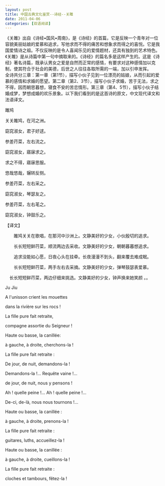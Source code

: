 ```yaml
---
layout: post
title: 中国古典文化鉴赏--诗经--关雎
date: 2011-04-06
categories: [双语阅读]  
---
```


《关雎》出自《诗经•国风•周南》，是《诗经》的首篇，它是反映一个青年对一位容貌美丽姑娘的爱慕和追求，写他求而不得的痛苦和想象求而得之的喜悦。它是我国爱情诗之祖。不仅反映的是令人喜闻乐见的爱情题材，还具有独到的艺术特色。《关雎》是从诗篇中第一句中摘取来的。《诗经》的篇名多是这样产生的。这是《诗经》著名诗篇，既承认男女之爱是自然而正常的感情，有要求对这种感情加以克制，使其符合于社会的美德，后世之人往往各取所需的一端，加以引申发挥。　　全诗共分三章：第一章（第1节），描写小伙子见到一位漂亮的姑娘，从而引起的爱慕的感情和求婚的愿望。第二章（第2、3节），描写小伙子求婚，苦于无法，求之不得，因而朝思暮想，寝食不安的苦恋情形。第三章（第4、5节），描写小伙子结婚成梦，梦想成婚的欢乐景象。以下我们看到的是这首诗的原文，中文现代译文和法语译文。









雎鸠

关关雎鸠，在河之洲。

窈窕淑女，君子好逑。

参差荇菜，左右流之。

窈窕淑女，寤寐求之。

求之不得，寤寐思服。

悠哉悠哉，辗转反侧。

参差荇菜，左右采之。

窈窕淑女，琴瑟友之。

参差荇菜，左右芼之。

窈窕淑女，钟鼓乐之。





【译文】



　　雎鸠关关在歌唱，在那河中沙洲上。文静美好的少女，小伙殷切的追求。



　　长长短短鲜荇菜，顺流两边去采收。文静美好的少女，朝朝暮暮想追求。



　　追求没能如心愿，日夜心头在挂牵。长夜漫漫不到头，翻来覆去难成眠。



　　长长短短鲜荇菜，两手左右去采摘。文静美好的少女，弹琴鼓瑟表爱慕。



　长长短短鲜荇菜，两边仔细来挑选。文静美好的少女，钟声换来她笑颜 。。



Ju Jiu

A l'unisson crient les mouettes

dans la rivière sur les rocs !

La fille pure fait retraite,



compagne assortie du Seigneur !



Haute ou basse, la canillée:

à gauche, à droite, cherchons-la !

La fille pure fait retraite :

De jour, de nuit, demandons-la !

Demandons-la !... Requête vaine !...

de jour, de nuit, nous y pensons !

Ah ! quelle peine !... Ah ! quelle peine !...

De-ci, de-là, nous nous tournons !...



Haute ou basse, la canillée :

à gauche, à droite, prenons-la !

La fille pure fait retraite :

guitares, luths, accueillez-la !



Haute ou basse, la canillée :

à gauche, à droite, cueillons-la !

La fille pure fait retraite :

cloches et tambours, fêtez-la !





